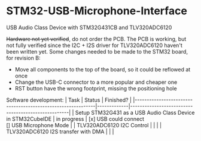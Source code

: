 # STM32-USB-Microphone-Interface
USB Audio Class Device with STM32G431CB and TLV320ADC6120

~~Hardware not yet verified~~, do not order the PCB. 
The PCB is working, but not fully verified since the I2C + I2S driver for TLV320ADC6120 haven't been written yet.
Some changes needed to be made to the STM32 board, for revision B:
 - Move all components to the top of the board, so it could be reflowed at once
 - Change the USB-C connector to a more popular and cheaper one
 - RST button have the wrong footprint, missing the positioning hole
 
Software development:
| Task                                                        | Status      | Finished?                                          |
|-------------------------------------------------------------|-------------|----------------------------------------------------|
| Setup STM32G431 as a USB Audio Class Device in STM32CubeIDE | in progress | [x] USB could connect <br/> [] USB Microphone Mode |
| TLV320ADC6120 I2C Control                                   |             |                                                    |
| TLV320ADC6120 I2S transfer with DMA                         |             |                                                    |
